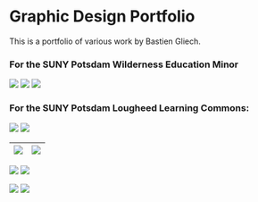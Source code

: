 # Graphic Design Portfolio
This is a portfolio of various work by Bastien Gliech.

### For the SUNY Potsdam Wilderness Education Minor
![](./WildernessEducation/FallCourses2020.png)
![](./WildernessEducation/SpringCourses2021.png)
![](./WildernessEducation/BeALeader.png)

### For the SUNY Potsdam Lougheed Learning Commons:
![](./LougheedLearningCommons/CircDesk.png)
![](./LougheedLearningCommons/AskUs2472.png)

| ![](./LougheedLearningCommons/MakerspaceBannerPurple.png) | ![](./LougheedLearningCommons/YarnClosetBanner.png) |
| ----------------------- | --------- |

![](./LougheedLearningCommons/StudyAbroadFair-01.png)
![](./LougheedLearningCommons/MacUpdate.png)

![](./LougheedLearningCommons/TobaccosFree.png)
![](./LougheedLearningCommons/LostandFound.png)
